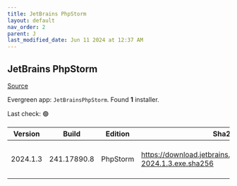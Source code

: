 ```yaml
---
title: JetBrains PhpStorm
layout: default
nav_order: 2
parent: J
last_modified_date: Jun 11 2024 at 12:37 AM
---
```


## JetBrains PhpStorm

[Source](https://www.jetbrains.com/phpstorm)

Evergreen app: `JetBrainsPhpStorm`. Found **1** installer.

Last check: 🟢

| Version  | Build       | Edition  | Sha256                                                             | Date      | Size      | Type | URI                                                                                                                        |
| -------- | ----------- | -------- | ------------------------------------------------------------------ | --------- | --------- | ---- | -------------------------------------------------------------------------------------------------------------------------- |
| 2024.1.3 | 241.17890.8 | PhpStorm | https://download.jetbrains.com/webide/PhpStorm-2024.1.3.exe.sha256 | 10/6/2024 | 642557432 | exe  | [https://download.jetbrains.com/webide/PhpStorm-2024.1.3.exe](https://download.jetbrains.com/webide/PhpStorm-2024.1.3.exe) |
